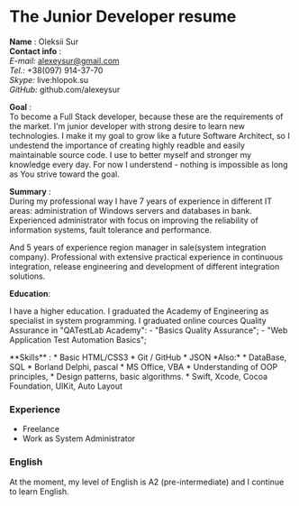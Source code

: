 # The Junior Developer resume #

**Name** : Oleksii Sur<br>
**Contact info** : <br>
   *E-mail:* alexeysur@gmail.com<br>
   *Tel.:* +38(097) 914-37-70<br>
   *Skype:*  live:hlopok.su<br>
   *GitHub:* github.com/alexeysur

**Goal** :<br>
 To become a Full Stack developer, because these are the requirements of the market.
 I'm junior developer with strong desire to learn new technologies. I make it my goal to grow like a future Software Architect, so I undestend the importance
 of creating highly readble and easily maintainable source code. I use to better myself and stronger my knowledge every day.
 For now I understend - nothing is impossible as long as You strive toward the goal.
 
**Summary** :<br>
During my professional way I have 7 years of experience in different IT areas: administration of Windows servers and
databases in bank. Experienced administrator with focus on improving the reliability of information systems, fault tolerance and performance.

And 5 years of experience region manager in sale(system integration company).
Professional with extensive practical experience in continuous integration,
release engineering and development of different integration solutions.

**Education**:<br>
<p>I have a higher education.
I graduated the Academy of Engineering as specialist in system programming.
I graduated online cources Quality Assurance in "QATestLab Academy":
  - "Basics Quality Assurance";
  - "Web Application Test Automation Basics";
</p>
**Skills** :
* Basic HTML/CSS3
* Git / GitHub
* JSON
 *Also:*
* DataBase, SQL
* Borland Delphi, pascal
* MS Office, VBA
* Understanding of OOP principles, 
* Design patterns, basic algorithms.
* Swift, Xcode, Cocoa Foundation, UIKit, Auto Layout 

### Experience
* Freelance
* Work as System Administrator


### English
At the moment, my level of English is A2 (pre-intermediate) and I continue to learn English.